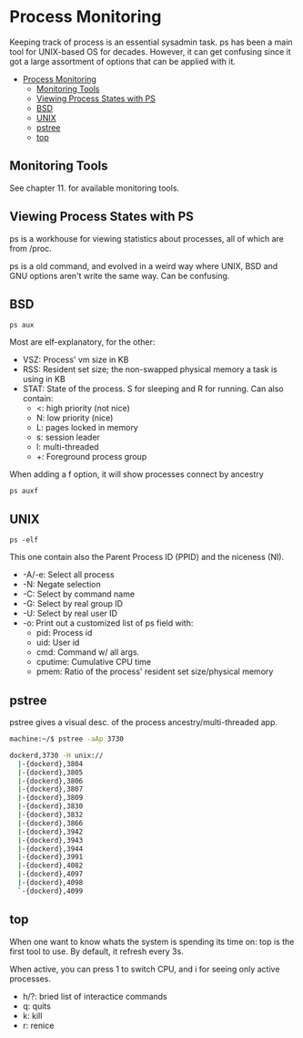 # Process Monitoring

Keeping track of process is an essential sysadmin task. ps has been a main tool for UNIX-based OS for decades. However, it can get confusing since it got a large assortment of options that can be applied with it.

- [Process Monitoring](#process-monitoring)
    - [Monitoring Tools](#monitoring-tools)
    - [Viewing Process States with PS](#viewing-process-states-with-ps)
    - [BSD](#bsd)
    - [UNIX](#unix)
    - [pstree](#pstree)
    - [top](#top)

## Monitoring Tools

See chapter 11. for available monitoring tools. 

## Viewing Process States with PS

ps is a workhouse for viewing statistics about processes, all of which are from /proc.

ps is a old command, and evolved in a weird way where UNIX, BSD and GNU options aren't write the same way. Can be confusing.

## BSD

`ps aux` 

Most are elf-explanatory, for the other:

* VSZ: Process' vm size in KB
* RSS: Resident set size; the non-swapped physical memory a task is using in KB
* STAT: State of the process. S for sleeping and R for running. Can also contain:
    * <: high priority (not nice)
    * N: low priority (nice)
    * L: pages locked in memory
    * s: session leader
    * l: multi-threaded
    * +: Foreground process group

When adding a f option, it will show processes connect by ancestry

`ps auxf`

## UNIX

`ps -elf`

This one contain also the Parent Process ID (PPID) and the niceness (NI).

* -A/-e: Select all process
* -N: Negate selection
* -C: Select by command name
* -G: Select by real group ID
* -U: Select by real user ID
* -o: Print out a customized list of ps field with:
    * pid: Process id
    * uid: User id
    * cmd: Command w/ all args.
    * cputime: Cumulative CPU time
    * pmem: Ratio of the process' resident set size/physical memory

## pstree

pstree gives a visual desc. of the process ancestry/multi-threaded app.

```bash
machine:~/$ pstree -aAp 3730

dockerd,3730 -H unix://
  |-{dockerd},3804
  |-{dockerd},3805
  |-{dockerd},3806
  |-{dockerd},3807
  |-{dockerd},3809
  |-{dockerd},3830
  |-{dockerd},3832
  |-{dockerd},3866
  |-{dockerd},3942
  |-{dockerd},3943
  |-{dockerd},3944
  |-{dockerd},3991
  |-{dockerd},4082
  |-{dockerd},4097
  |-{dockerd},4098
  `-{dockerd},4099
```

## top

When one want to know whats the system is spending its time on: top is the first tool to use. By default, it refresh every 3s.

When active, you can press 1 to switch CPU, and i for seeing only active processes.

* h/?: bried list of interactice commands
* q: quits
* k: kill
* r: renice